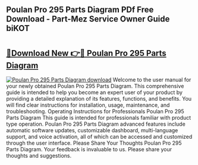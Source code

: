 ## Poulan Pro 295 Parts Diagram PDf Free Download - Part-Mez Service Owner Guide biKOT

# <h2><a href="http://dfrjgfh.blite.top/?on=Poulan+Pro+295+Parts+Diagram">🔗Download New 👉🔴 Poulan Pro 295 Parts Diagram</a></h2>

[![Poulan Pro 295 Parts Diagram download](https://i.imgur.com/lujVjoI.png)](http://dfrjgfh.blite.top/?on=Poulan+Pro+295+Parts+Diagram)
Welcome to the user manual for your newly obtained Poulan Pro 295 Parts Diagram. This comprehensive guide is intended to help you become an expert user of your product by providing a detailed explanation of its features, functions, and benefits. You will find clear instructions for installation, usage, maintenance, and troubleshooting. Operating Instructions for Professionals Poulan Pro 295 Parts Diagram This guide is intended for professionals familiar with product type operation. Poulan Pro 295 Parts Diagram advanced features include automatic software updates, customizable dashboard, multi-language support, and voice activation, all of which can be accessed and customized through the user interface. Please Share Your Thoughts Poulan Pro 295 Parts Diagram. Your feedback is invaluable to us. Please share your thoughts and suggestions.
